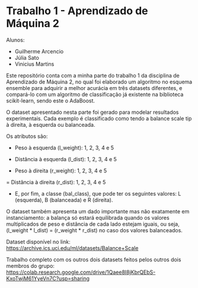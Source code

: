 # Trabalho 1 - Aprendizado de Máquina 2
Alunos:
- Guilherme Arcencio
- Júlia Sato
- Vinicius Martins

Este repositório conta com a minha parte do trabalho 1 da disciplina de Aprendizado de Máquina 2, no qual foi elaborado um algoritmo no esquema ensemble para adquirir a melhor acurácia em três datasets diferentes, e compará-lo com um algoritmo de classificação já existente na biblioteca scikit-learn, sendo este o AdaBoost.

O dataset apresentado nesta parte foi gerado para modelar resultados experimentais. Cada exemplo é classificado como tendo a balance scale tip à direita, à esquerda ou balanceada.

Os atributos são:

- Peso à esquerda (l_weight): 1, 2, 3, 4 e 5

- Distância à esquerda (l_dist): 1, 2, 3, 4 e 5

- Peso à direita (r_weight): 1, 2, 3, 4 e 5

= Distância à direita (r_dist): 1, 2, 3, 4 e 5

- E, por fim, a classe (bal_class), que pode ter os seguintes valores: L (esquerda), B (balanceada) e R (direita).

O dataset também apresenta um dado importante mas não exatamente em instanciamento: a balança só estará equilibrada quando os valores multiplicados de peso e distância de cada lado estejam iguais, ou seja, (l_weight * l_dist) = (r_weight * r_dist) no caso dos valores balanceados.

Dataset disponível no link: https://archive.ics.uci.edu/ml/datasets/Balance+Scale

Trabalho completo com os outros dois datasets feitos pelos outros dois membros do grupo: https://colab.research.google.com/drive/1Qaee8I8jKbrQEbS-KxoTwjM61YyeVn7C?usp=sharing

